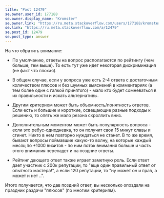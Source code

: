 ```yaml
---
title: "Post 12479"
se.owner.user_id: 177188
se.owner.display_name: "Kromster"
se.owner.link: "https://ru.meta.stackoverflow.com/users/177188/kromster"
se.link: "https://ru.meta.stackoverflow.com/a/12479"
se.post_id: 12479
se.post_type: answer
---
```

<p>На что обратить внимание:</p>
<ul>
<li><p>По умолчанию, ответы на вопрос располагаются по рейтингу (чем больше, тем выше). То есть тут уже идет некоторая дискриминация (не факт что плохая).</p>
</li>
<li><p>В общем случае, если у вопроса уже есть 2-4 ответа с достаточным количеством плюсов и без шумных выяснений в комментариях (а тем более один с галкой принятого) - мало кто будет сомневаться в их правильности и искать альтернативы.</p>
</li>
<li><p>Другим критерием может быть объемность/понятность ответов. Если есть и большие и короткие, освещающие разные подходы к решению, то опять же мало резона скроллить вниз.</p>
</li>
<li><p>Дополнительным моментом может быть популярность вопроса - если это ребус-однодневка, то он получит свои 15 минут славы и сгинет. Никто в нем повторно нуждаться не станет. В то же время, бывают вопросы поймавшие какую-то волну, на которые каждый месяц по +1000 визитов - по ним поток внимания больше и часть этого внимания перепадет и на поздние ответы.</p>
</li>
<li><p>Рейтинг дающего ответ также играет заметную роль. Если ответ дает участник с 200к репутации, то &quot;еще один правильный ответ от опытного мастера!&quot;, а если 120 репутации, то &quot;ну может он и прав, а может и нет ..&quot;.</p>
</li>
</ul>
<p>Итого получается, что дав поздний ответ, вы несколько опоздали на праздник раздачи &quot;плюсов&quot; (по многим критериям).</p>
